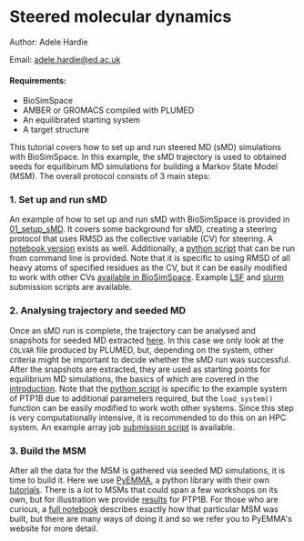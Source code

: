 # Steered molecular dynamics

Author: Adele Hardie

Email: adele.hardie@ed.ac.uk

#### Requirements:
* BioSimSpace
* AMBER or GROMACS compiled with PLUMED
* An equilibrated starting system
* A target structure

This tutorial covers how to set up and run steered MD (sMD) simulations with BioSimSpace. In this example, the sMD trajectory is used to obtained seeds for equilibirum MD simulations for building a Markov State Model (MSM). The overall protocol consists of 3 main steps:

### 1. Set up and run sMD
An example of how to set up and run sMD with BioSimSpace is provided in [01_setup_sMD](01_setup_sMD.md). It covers some background for sMD, creating a steering protocol that uses RMSD as the collective variable (CV) for steering. A [notebook version](01_setup_sMD_AMBER.ipynb) exists as well. Additionally, a [python script](01_run_sMD.py) that can be run from command line is provided. Note that it is specific to using RMSD of all heavy atoms of specified residues as the CV, but it can be easily modified to work with other CVs [available in BioSimSpace](https://biosimspace.org/api/index_Metadynamics_CollectiveVariable.html). Example [LSF](01_run_sMD_LSF.sh) and [slurm](01_run_sMD_slurm.sh) submission scripts are available.

### 2. Analysing trajectory and seeded MD
Once an sMD run is complete, the trajectory can be analysed and snapshots for seeded MD extracted [here](02_trajectory_analysis.ipynb). In this case we only look at the `COLVAR` file produced by PLUMED, but, depending on the system, other criteria might be important to decide whether the sMD run was successful. After the snapshots are extracted, they are used as starting points for equilibrium MD simulations, the basics of which are covered in the [introduction](../01_introduction). Note that the [python script](02_run_seededMD.py) is specific to the example system of PTP1B due to additional parameters required, but the `load_system()` function can be easily modified to work woth other systems. Since this step is very computationally intensive, it is recommended to do this on an HPC system. An example array job [submission script](02_run_seeded_MD_LSF.sh) is available.

### 3. Build the MSM
After all the data for the MSM is gathered via seeded MD simulations, it is time to build it. Here we use [PyEMMA](http://emma-project.org/latest/), a python library with their own [tutorials](http://emma-project.org/latest/tutorial.html). There is a lot to MSMs that could span a few workshops on its own, but for illustration we provide [results](03_msm.md) for PTP1B. For those who are curious, a [full notebook](03_msm_full.ipynb) describes exactly how that particular MSM was built, but there are many ways of doing it and so we refer you to PyEMMA's website for more detail.
